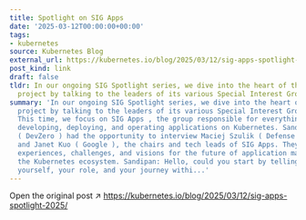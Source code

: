 ```yaml
---
title: Spotlight on SIG Apps
date: '2025-03-12T00:00:00+00:00'
tags:
- kubernetes
source: Kubernetes Blog
external_url: https://kubernetes.io/blog/2025/03/12/sig-apps-spotlight-2025/
post_kind: link
draft: false
tldr: In our ongoing SIG Spotlight series, we dive into the heart of the Kubernetes
  project by talking to the leaders of its various Special Interest Groups (SIGs).
summary: 'In our ongoing SIG Spotlight series, we dive into the heart of the Kubernetes
  project by talking to the leaders of its various Special Interest Groups (SIGs).
  This time, we focus on SIG Apps , the group responsible for everything related to
  developing, deploying, and operating applications on Kubernetes. Sandipan Panda
  ( DevZero ) had the opportunity to interview Maciej Szulik ( Defense Unicorns )
  and Janet Kuo ( Google ), the chairs and tech leads of SIG Apps. They shared their
  experiences, challenges, and visions for the future of application management within
  the Kubernetes ecosystem. Sandipan: Hello, could you start by telling us a bit about
  yourself, your role, and your journey withi...'
---
```

Open the original post ↗ https://kubernetes.io/blog/2025/03/12/sig-apps-spotlight-2025/
